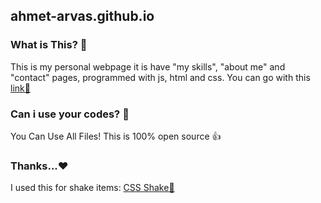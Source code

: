 ## ahmet-arvas.github.io

### What is This? 🤔
This is my personal webpage it is have "my skills", "about me" and "contact" pages, programmed with js, html and css.
You can go with this [link🔗](http://ahmet-arvas.github.io)

### Can i use your codes? 🤯
You Can Use All Files! This is 100% open source 👍

### Thanks...♥️
I used this for shake items: [CSS Shake🔗](http://elrumordelaluz.github.io/csshake/)